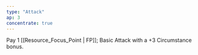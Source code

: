 ```yaml
---
type: "Attack"
ap: 3
concentrate: true
---
```


Pay 1 [[Resource_Focus_Point | FP]]; Basic Attack with a +3 Circumstance bonus.
